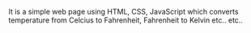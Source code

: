It is a simple web page using HTML, CSS, JavaScript which converts temperature from Celcius to Fahrenheit, Fahrenheit to Kelvin etc.. etc..
